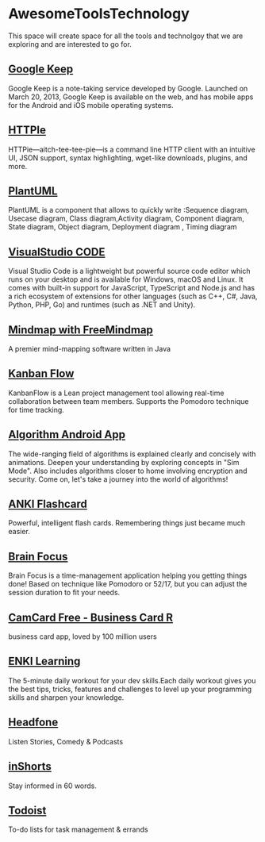 # AwesomeToolsTechnology
This space will create space for all the tools and technolgoy that we are exploring and are interested to go for.

## [Google Keep](https://keep.google.com/)

Google Keep is a note-taking service developed by Google. Launched on March 20, 2013, Google Keep is available on the web, and has mobile apps for the Android and iOS mobile operating systems.

## [HTTPIe](https://httpie.org/)

HTTPie—aitch-tee-tee-pie—is a command line HTTP client with an intuitive UI, JSON support, syntax highlighting, wget-like downloads, plugins, and more.

## [PlantUML](http://plantuml.com/)
PlantUML is a component that allows to quickly write :Sequence diagram, Usecase diagram, Class diagram,Activity diagram, Component diagram, State diagram, Object diagram, Deployment diagram , Timing diagram

## [VisualStudio CODE](https://code.visualstudio.com/)
Visual Studio Code is a lightweight but powerful source code editor which runs on your desktop and is available for Windows, macOS and Linux. It comes with built-in support for JavaScript, TypeScript and Node.js and has a rich ecosystem of extensions for other languages (such as C++, C#, Java, Python, PHP, Go) and runtimes (such as .NET and Unity). 

## [Mindmap with FreeMindmap](https://sourceforge.net/projects/freemind/)
A premier mind-mapping software written in Java

## [Kanban Flow](https://kanbanflow.com)
KanbanFlow is a Lean project management tool allowing real-time collaboration between team members. Supports the Pomodoro technique for time tracking.

## [Algorithm Android App](https://play.google.com/store/apps/details?id=wiki.algorithm.algorithms&hl=en)
The wide-ranging field of algorithms is explained clearly and concisely with animations. Deepen your understanding by exploring concepts in "Sim Mode". Also includes algorithms closer to home involving encryption and security. Come on, let's take a journey into the world of algorithms!

## [ANKI Flashcard](https://apps.ankiweb.net/)
Powerful, intelligent flash cards.
Remembering things just became much easier.

## [Brain Focus](https://play.google.com/store/apps/details?id=com.AT.PomodoroTimer&hl=en)
Brain Focus is a time-management application helping you getting things done! Based on technique like Pomodoro or 52/17, but you can adjust the session duration to fit your needs.

## [CamCard Free - Business Card R](https://play.google.com/store/apps/details?id=com.intsig.BCRLite&hl=en)
business card app, loved by 100 million users

## [ENKI Learning](https://www.enki.com/)
The 5-minute daily workout for your dev skills.Each daily workout gives you the best tips, tricks, features and challenges 
to level up your programming skills and sharpen your knowledge.

## [Headfone](https://play.google.com/store/apps/details?id=com.headfone.www.headfone&hl=en)
Listen Stories, Comedy & Podcasts

## [inShorts](https://www.inshorts.com/)
Stay informed in 60 words.

## [Todoist](https://play.google.com/store/apps/details?id=com.todoist&hl=en)
To-do lists for task management & errands


